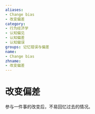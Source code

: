 ```yaml
---
aliases:
- Change bias
- 改变偏差
category:
- 行为经济学
- 认知偏见
- 认知偏差
- 认知偏误
groups: 记忆错误与偏差
name:
- Change bias
zhname:
- 改变偏差
---
```


# 改变偏差

参与一件事的改变后，不易回忆过去的情况。
